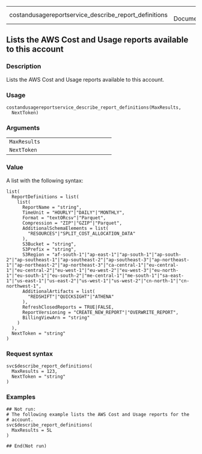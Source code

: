 <table style="width: 100%;">
<tbody>
<tr class="odd">
<td>costandusagereportservice_describe_report_definitions</td>
<td style="text-align: right;">R Documentation</td>
</tr>
</tbody>
</table>

## Lists the AWS Cost and Usage reports available to this account

### Description

Lists the AWS Cost and Usage reports available to this account.

### Usage

    costandusagereportservice_describe_report_definitions(MaxResults,
      NextToken)

### Arguments

<table>
<colgroup>
<col style="width: 35%" />
<col style="width: 65%" />
</colgroup>
<tbody>
<tr class="odd">
<td><code
id="costandusagereportservice_describe_report_definitions_:_MaxResults">MaxResults</code></td>
<td></td>
</tr>
<tr class="even">
<td><code
id="costandusagereportservice_describe_report_definitions_:_NextToken">NextToken</code></td>
<td></td>
</tr>
</tbody>
</table>

### Value

A list with the following syntax:

    list(
      ReportDefinitions = list(
        list(
          ReportName = "string",
          TimeUnit = "HOURLY"|"DAILY"|"MONTHLY",
          Format = "textORcsv"|"Parquet",
          Compression = "ZIP"|"GZIP"|"Parquet",
          AdditionalSchemaElements = list(
            "RESOURCES"|"SPLIT_COST_ALLOCATION_DATA"
          ),
          S3Bucket = "string",
          S3Prefix = "string",
          S3Region = "af-south-1"|"ap-east-1"|"ap-south-1"|"ap-south-2"|"ap-southeast-1"|"ap-southeast-2"|"ap-southeast-3"|"ap-northeast-1"|"ap-northeast-2"|"ap-northeast-3"|"ca-central-1"|"eu-central-1"|"eu-central-2"|"eu-west-1"|"eu-west-2"|"eu-west-3"|"eu-north-1"|"eu-south-1"|"eu-south-2"|"me-central-1"|"me-south-1"|"sa-east-1"|"us-east-1"|"us-east-2"|"us-west-1"|"us-west-2"|"cn-north-1"|"cn-northwest-1",
          AdditionalArtifacts = list(
            "REDSHIFT"|"QUICKSIGHT"|"ATHENA"
          ),
          RefreshClosedReports = TRUE|FALSE,
          ReportVersioning = "CREATE_NEW_REPORT"|"OVERWRITE_REPORT",
          BillingViewArn = "string"
        )
      ),
      NextToken = "string"
    )

### Request syntax

    svc$describe_report_definitions(
      MaxResults = 123,
      NextToken = "string"
    )

### Examples

    ## Not run: 
    # The following example lists the AWS Cost and Usage reports for the
    # account.
    svc$describe_report_definitions(
      MaxResults = 5L
    )

    ## End(Not run)
